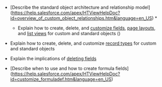 * [Describe the standard object architecture and relationship model] (https://help.salesforce.com/apex/HTViewHelpDoc?id=overview_of_custom_object_relationships.htm&language=en_US)
  *  
  




 
  
  * Explain how to create, delete, and [customize fields](https://help.salesforce.com/HTViewHelpDoc?id=customize_layoutcreate.htm&language=en_US), [page layouts](https://help.salesforce.com/apex/HTViewHelpDoc?id=customize_layoutcreate.htm&language=en_US), and [list views](https://help.salesforce.com/HTViewHelpDoc?id=customviews.htm&language=en_US) for custom and standard objects ()
 * Explain how to create, delete, and customize [record types](https://help.salesforce.com/HTViewHelpDoc?id=customize_recordtype.htm&language=en_US) for custom and standard objects
 * Explain the implications of [deleting fields](https://help.salesforce.com/HTViewHelpDoc?id=fields_managing_deleted_fields.htm&language=en_US)
 * [Describe when to use and how to create formula fields] (https://help.salesforce.com/apex/HTViewHelpDoc?id=customize_formuladef.htm&language=en_US)
